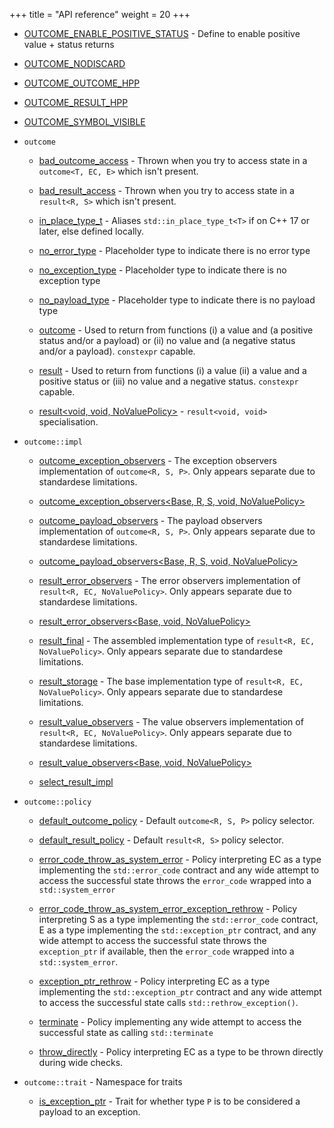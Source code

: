 +++
title = "API reference"
weight = 20
+++
  - [OUTCOME\_ENABLE\_POSITIVE\_STATUS](doc_result.md#OUTCOME_ENABLE_POSITIVE_STATUS "OUTCOME_ENABLE_POSITIVE_STATUS") - Define to enable positive value + status returns

  - [OUTCOME\_NODISCARD](doc_result.md#result.hpp "OUTCOME_NODISCARD")

  - [OUTCOME\_OUTCOME\_HPP](doc_outcome.md#outcome.hpp "OUTCOME_OUTCOME_HPP")

  - [OUTCOME\_RESULT\_HPP](doc_result.md#result.hpp "OUTCOME_RESULT_HPP")

  - [OUTCOME\_SYMBOL\_VISIBLE](doc_result.md#result.hpp "OUTCOME_SYMBOL_VISIBLE")

  - `outcome`
    
      - [bad\_outcome\_access](doc_outcome.md#outcome::bad_outcome_access "outcome::bad_outcome_access") - Thrown when you try to access state in a `outcome<T, EC, E>` which isn't present.
    
      - [bad\_result\_access](doc_result.md#outcome::bad_result_access "outcome::bad_result_access") - Thrown when you try to access state in a `result<R, S>` which isn't present.
    
      - [in\_place\_type\_t](doc_result.md#outcome::in_place_type_t-T- "outcome::in_place_type_t\<T\>") - Aliases `std::in_place_type_t<T>` if on C++ 17 or later, else defined locally.
    
      - [no\_error\_type](doc_result.md#outcome::no_error_type "outcome::no_error_type") - Placeholder type to indicate there is no error type
    
      - [no\_exception\_type](doc_outcome.md#outcome::no_exception_type "outcome::no_exception_type") - Placeholder type to indicate there is no exception type
    
      - [no\_payload\_type](doc_outcome.md#outcome::no_payload_type "outcome::no_payload_type") - Placeholder type to indicate there is no payload type
    
      - [outcome](doc_outcome.md#outcome::outcome-R,S,P,NoValuePolicy- "outcome::outcome\<R, S, P, NoValuePolicy\>") - Used to return from functions (i) a value and (a positive status and/or a payload) or (ii) no value and (a negative status and/or a payload). `constexpr` capable.
    
      - [result](doc_result.md#outcome::result-R,S,NoValuePolicy- "outcome::result\<R, S, NoValuePolicy\>") - Used to return from functions (i) a value (ii) a value and a positive status or (iii) no value and a negative status. `constexpr` capable.
    
      - [result\<void, void, NoValuePolicy\>](doc_result.md#outcome::result-void,void,NoValuePolicy- "outcome::result\<void, void, NoValuePolicy\>") - `result<void, void>` specialisation.

  - `outcome::impl`
    
      - [outcome\_exception\_observers](doc_outcome.md#outcome::impl::outcome_exception_observers-Base,R,S,P,NoValuePolicy- "outcome::impl::outcome_exception_observers\<Base, R, S, P, NoValuePolicy\>") - The exception observers implementation of `outcome<R, S, P>`. Only appears separate due to standardese limitations.
    
      - [outcome\_exception\_observers\<Base, R, S, void, NoValuePolicy\>](doc_outcome.md#outcome.hpp "outcome::impl::outcome_exception_observers\<Base, R, S, void, NoValuePolicy\>")
    
      - [outcome\_payload\_observers](doc_outcome.md#outcome::impl::outcome_payload_observers-Base,R,S,P,NoValuePolicy- "outcome::impl::outcome_payload_observers\<Base, R, S, P, NoValuePolicy\>") - The payload observers implementation of `outcome<R, S, P>`. Only appears separate due to standardese limitations.
    
      - [outcome\_payload\_observers\<Base, R, S, void, NoValuePolicy\>](doc_outcome.md#outcome.hpp "outcome::impl::outcome_payload_observers\<Base, R, S, void, NoValuePolicy\>")
    
      - [result\_error\_observers](doc_result.md#outcome::impl::result_error_observers-Base,EC,NoValuePolicy- "outcome::impl::result_error_observers\<Base, EC, NoValuePolicy\>") - The error observers implementation of `result<R, EC, NoValuePolicy>`. Only appears separate due to standardese limitations.
    
      - [result\_error\_observers\<Base, void, NoValuePolicy\>](doc_result.md#result.hpp "outcome::impl::result_error_observers\<Base, void, NoValuePolicy\>")
    
      - [result\_final](doc_result.md#outcome::impl::result_final-R,S,NoValuePolicy- "outcome::impl::result_final\<R, S, NoValuePolicy\>") - The assembled implementation type of `result<R, EC, NoValuePolicy>`. Only appears separate due to standardese limitations.
    
      - [result\_storage](doc_result.md#outcome::impl::result_storage-R,EC,NoValuePolicy- "outcome::impl::result_storage\<R, EC, NoValuePolicy\>") - The base implementation type of `result<R, EC, NoValuePolicy>`. Only appears separate due to standardese limitations.
    
      - [result\_value\_observers](doc_result.md#outcome::impl::result_value_observers-Base,R,NoValuePolicy- "outcome::impl::result_value_observers\<Base, R, NoValuePolicy\>") - The value observers implementation of `result<R, EC, NoValuePolicy>`. Only appears separate due to standardese limitations.
    
      - [result\_value\_observers\<Base, void, NoValuePolicy\>](doc_result.md#result.hpp "outcome::impl::result_value_observers\<Base, void, NoValuePolicy\>")
    
      - [select\_result\_impl](doc_result.md#result.hpp "outcome::impl::select_result_impl\<R, EC, NoValuePolicy\>")

  - `outcome::policy`
    
      - [default\_outcome\_policy](doc_outcome.md#outcome::policy::default_outcome_policy-R,S,P- "outcome::policy::default_outcome_policy\<R, S, P\>") - Default `outcome<R, S, P>` policy selector.
    
      - [default\_result\_policy](doc_result.md#outcome::policy::default_result_policy-EC- "outcome::policy::default_result_policy\<EC\>") - Default `result<R, S>` policy selector.
    
      - [error\_code\_throw\_as\_system\_error](doc_result.md#outcome::policy::error_code_throw_as_system_error-EC- "outcome::policy::error_code_throw_as_system_error\<EC\>") - Policy interpreting EC as a type implementing the `std::error_code` contract and any wide attempt to access the successful state throws the `error_code` wrapped into a `std::system_error`
    
      - [error\_code\_throw\_as\_system\_error\_exception\_rethrow](doc_outcome.md#outcome::policy::error_code_throw_as_system_error_exception_rethrow-R,S,P- "outcome::policy::error_code_throw_as_system_error_exception_rethrow\<R, S, P\>") - Policy interpreting S as a type implementing the `std::error_code` contract, E as a type implementing the `std::exception_ptr` contract, and any wide attempt to access the successful state throws the `exception_ptr` if available, then the `error_code` wrapped into a `std::system_error`.
    
      - [exception\_ptr\_rethrow](doc_result.md#outcome::policy::exception_ptr_rethrow-EC- "outcome::policy::exception_ptr_rethrow\<EC\>") - Policy interpreting EC as a type implementing the `std::exception_ptr` contract and any wide attempt to access the successful state calls `std::rethrow_exception()`.
    
      - [terminate](doc_result.md#outcome::policy::terminate "outcome::policy::terminate") - Policy implementing any wide attempt to access the successful state as calling `std::terminate`
    
      - [throw\_directly](doc_result.md#outcome::policy::throw_directly-EC- "outcome::policy::throw_directly\<EC\>") - Policy interpreting EC as a type to be thrown directly during wide checks.

  - `outcome::trait` - Namespace for traits
    
      - [is\_exception\_ptr](doc_outcome.md#outcome::trait::is_exception_ptr-P- "outcome::trait::is_exception_ptr\<P\>") - Trait for whether type `P` is to be considered a payload to an exception.
